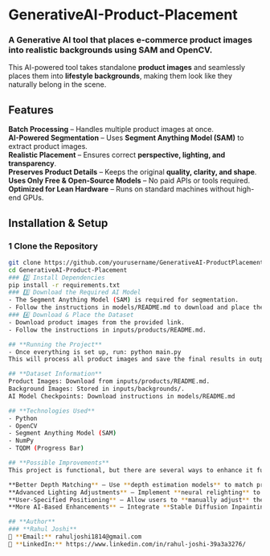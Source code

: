 # GenerativeAI-Product-Placement
### A Generative AI tool that places e-commerce product images into realistic backgrounds using SAM and OpenCV.

This AI-powered tool takes standalone **product images** and seamlessly places them into **lifestyle backgrounds**, making them look like they naturally belong in the scene.

##  Features
**Batch Processing** – Handles multiple product images at once.  
**AI-Powered Segmentation** – Uses **Segment Anything Model (SAM)** to extract product images.  
**Realistic Placement** – Ensures correct **perspective, lighting, and transparency**.  
**Preserves Product Details** – Keeps the original **quality, clarity, and shape**.  
**Uses Only Free & Open-Source Models** – No paid APIs or tools required.  
**Optimized for Lean Hardware** – Runs on standard machines without high-end GPUs.  

## **Installation & Setup**
### 1️ Clone the Repository  
```bash
git clone https://github.com/yourusername/GenerativeAI-ProductPlacement.git
cd GenerativeAI-Product-Placement
### 2️⃣ Install Dependencies
pip install -r requirements.txt
### 3️⃣ Download the Required AI Model
- The Segment Anything Model (SAM) is required for segmentation.
- Follow the instructions in models/README.md to download and place the model.
### 4️⃣ Download & Place the Dataset
- Download product images from the provided link.
- Follow the instructions in inputs/products/README.md.

## **Running the Project**
- Once everything is set up, run: python main.py
This will process all product images and save the final results in outputs/.

## **Dataset Information**
Product Images: Download from inputs/products/README.md.
Background Images: Stored in inputs/backgrounds/.
AI Model Checkpoints: Download instructions in models/README.md

## **Technologies Used**
- Python
- OpenCV
- Segment Anything Model (SAM)
- NumPy
- TQDM (Progress Bar)

## **Possible Improvements**
This project is functional, but there are several ways to enhance it further:

**Better Depth Matching** – Use **depth estimation models** to match product depth with the background for even more realistic placement.  
**Advanced Lighting Adjustments** – Implement **neural relighting** to adjust product lighting according to background conditions.  
**User-Specified Positioning** – Allow users to **manually adjust** the placement of products inside backgrounds.  
**More AI-Based Enhancements** – Integrate **Stable Diffusion Inpainting** to refine product blending using generative AI.

## **Author**
### **Rahul Joshi**  
📧 **Email:** rahuljoshi1814@gmail.com  
💼 **LinkedIn:** https://www.linkedin.com/in/rahul-joshi-39a3a3276/ 




